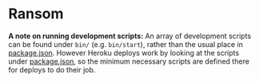 # Ransom

**A note on running development scripts:** An array of development scripts can be found under `bin/` (e.g. `bin/start`), rather than the usual place in [package.json](package.json). However Heroku deploys work by looking at the scripts under [package.json](package.json), so the minimum necessary scripts are defined there for deploys to do their job.
